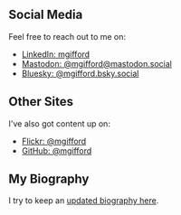 ## Social Media

Feel free to reach out to me on:

- [LinkedIn: mgifford](https://www.linkedin.com/in/mgifford/)
- [Mastodon: @mgifford@mastodon.social](https://mastodon.social/@mgifford)
- [Bluesky: @mgifford.bsky.social ](https://bsky.app/profile/mgifford.bsky.social)

## Other Sites

I've also got content up on:

- [Flickr: @mgifford](https://www.flickr.com/photos/mgifford/)
- [GitHub: @mgifford](https://github.com/mgifford)

## My Biography

I try to keep an [updated biography here](https://docs.google.com/document/d/1HhOcterTN5OfNKMe8uZbndTzT0_4r9m1sTXQN7F4BPs/edit?tab=t.0).

